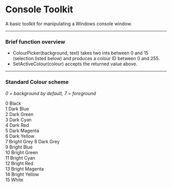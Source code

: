 # Console Toolkit
A basic toolkit for manipulating a Windows console window.
___
### Brief function overview
- ColourPicker(background, text) takes two ints between 0 and 15 (selection listed below) and produces a colour ID between 0 and 255.
- SetActiveColour(colour) accepts the returned value above.
___
### Standard Colour scheme
*0 = background by default, 7 = foreground*

0 Black  
1 Dark Blue  
2 Dark Green  
3 Dark Cyan  
4 Dark Red  
5 Dark Magenta  
6 Dark Yellow  
7 Bright Grey
8 Dark Grey  
9 Bright Blue  
10 Bright Green  
11 Bright Cyan  
12 Bright Red  
13 Bright Magenta  
14 Bright Yellow  
15 White
